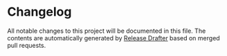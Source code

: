 # Changelog

All notable changes to this project will be documented in this file.
The contents are automatically generated by [Release Drafter](https://github.com/release-drafter/release-drafter) based on merged pull requests.
